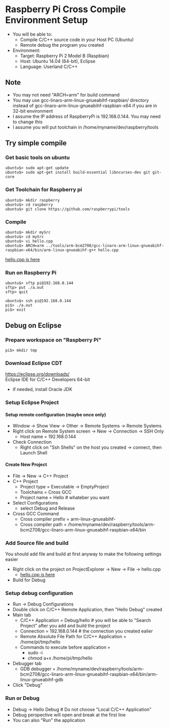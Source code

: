 # Raspberry Pi Cross Compile Environment Setup
* You will be able to:
	* Compile C/C++ source code in your Host PC (Ubuntu)
	* Remote debug the program you created
* Environment:
	* Target: Raspberry Pi 2 Model B (Raspbian)
	* Host: Ubuntu 14.04 (64-bit), Eclipse
	* Language: Userland C/C++

## Note
* You may not need "ARCH=arm" for build command
* You may use gcc-linaro-arm-linux-gnueabihf-raspbian/ directory instead of gcc-linaro-arm-linux-gnueabihf-raspbian-x64 if you are in 32-bit environment
* I assume the IP address of RaspberryPi is 192.168.0.144. You may need to change this
* I assume you will put toolchain in /home/myname/dev/raspberry/tools

## Try simple compile
### Get basic tools on ubuntu
```
ubuntu$> sudo apt-get update
ubuntu$> sudo apt-get install build-essential libncurses-dev git git-core
```

### Get Toolchain for Raspberry pi
```
ubuntu$> mkdir raspberry
ubuntu$> cd raspberry
ubuntu$> git clone https://github.com/raspberrypi/tools
```

### Compile
```
ubuntu$> mkdir mySrc
ubuntu$> cd mySrc
ubuntu$> vi hello.cpp
ubuntu$> ARCH=arm ../tools/arm-bcm2708/gcc-linaro-arm-linux-gnueabihf-raspbian-x64/bin/arm-linux-gnueabihf-g++ hello.cpp
```
[hello.cpp is here](sample/hello.cpp)

### Run on Raspberry Pi
```
ubuntu$> sftp pi@192.168.0.144
sftp> put ./a.out
sftp> quit
```
```
ubuntu$> ssh pi@192.168.0.144
pi$> ./a.out
pi$> exit
```


## Debug on Eclipse
### Prepare workspace on "Raspberry Pi"
```
pi$> mkdir tmp
```

### Download Eclipse CDT
<https://eclipse.org/downloads/>  
Eclipse IDE for C/C++ Developers 64-bit  
* if needed, install Oracle JDK


### Setup Eclipse Project
#### Setup remote configuration (maybe once only)
* Window -> Show View -> Other -> Remote Systems -> Remote Systems
* Right click on Remote System screen -> New -> Connection -> SSH Only
	* Host name = 192.168.0.144
* Check Connection
	* Right click on "Ssh Shells" on the host you created -> connect, then Launch Shell

#### Create New Project
* File -> New -> C++ Project
* C++ Project
	* Project type = Executable -> EmptyProject
	* Toolchains = Cross GCC
	* Project name = Hello # whateber you want
* Select Configurations
	* select Debug and Release
* Cross GCC Command
	* Cross compiler prefix = arm-linux-gnueabihf-
	* Cross compiler path = /home/myname/dev/raspberry/tools/arm-bcm2708/gcc-linaro-arm-linux-gnueabihf-raspbian-x64/bin

### Add Source file and build
You should add file and build at first anyway to make the following settings easier

* Right click on the project on ProjectExplorer -> New -> File -> hello.cpp
	* [hello.cpp is here](sample/hello.cpp)
* Build for Debug

### Setup debug configuration
* Run -> Debug Configurations
* Double click on C/C++ Remote Application, then "Hello Debug" created
* Main tab
	* C/C++ Application = Debug/hello 	# you will be able to "Search Project" after you add and build the project
	* Connection = 192.168.0.144	# the connection you created ealier
	* Remote Absolute File Path for C/C++ Application = /home/pi/tmp/hello
	* Commands to execute before application = 
		* sudo -i
		* chmod a+x /home/pi/tmp/hello
* Debugger tab
	* GDB debugger = /home/myname/dev/raspberry/tools/arm-bcm2708/gcc-linaro-arm-linux-gnueabihf-raspbian-x64/bin/arm-linux-gnueabihf-gdb
* Click "Debug"
### Run or Debug
* Debug -> Hello Debug  # Do not choose "Local C/C++ Application"
* Debug perspective will open and break at the first line
* You can also "Run" the application
